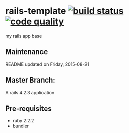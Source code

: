 rails-template [![build status][code climate image]][code climate] [![code quality][test coverage image]][test coverage]
==============

my rails app base

## Maintenance
  README updated on Friday, 2015-08-21

## Master Branch:
  A rails 4.2.3 application

## Pre-requisites
  * ruby 2.2.2
  * bundler

<!-- links -->
[code climate]: https://codeclimate.com/github/richardjoo/rails-template "build status"
[test coverage]: https://codeclimate.com/github/richardjoo/rails-template "code quality"

<!-- images -->
[code climate image]: https://codeclimate.com/github/richardjoo/rails-template/badges/gpa.svg
[test coverage image]: https://codeclimate.com/github/richardjoo/rails-template/badges/coverage.svg
